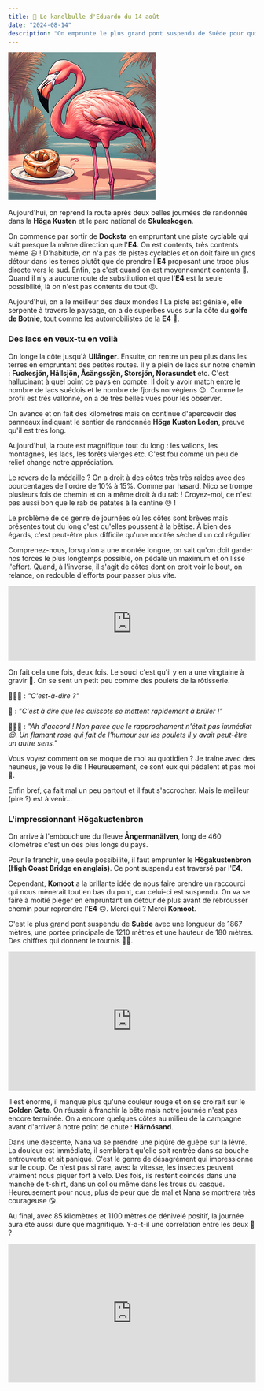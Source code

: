 ```yaml
---
title: 🥮 Le kanelbulle d'Eduardo du 14 août
date: "2024-08-14"
description: "On emprunte le plus grand pont suspendu de Suède pour quitter la Höga Kusten !"
---
```


![Kanelbullar d'Eduardo](../kanelbullar_eduardo.png)

Aujourd'hui, on reprend la route après deux belles journées de randonnée dans la **Höga Kusten** et le parc national de **Skuleskogen**.
 
On commence par sortir de **Docksta** en empruntant une piste cyclable qui suit presque la même direction que l'**E4**. On est contents, très contents même 😃 ! D'habitude, on n'a pas de pistes cyclables et on doit faire un gros détour dans les terres plutôt que de prendre l'**E4** proposant une trace plus directe vers le sud. Enfin, ça c'est quand on est moyennement contents 😬. Quand il n'y a aucune route de substitution et que l'**E4** est la seule possibilité, là on n'est pas contents du tout 😠.

Aujourd'hui, on a le meilleur des deux mondes ! La piste est géniale, elle serpente à travers le paysage, on a de superbes vues sur la côte du **golfe de Botnie**, tout comme les automobilistes de la **E4** 🤪.

### Des lacs en veux-tu en voilà

On longe la côte jusqu'à **Ullånger**. Ensuite, on rentre un peu plus dans les terres en empruntant des petites routes. Il y a plein de lacs sur notre chemin : **Fuckesjön, Hållsjön, Åsängssjön, Storsjön, Norasundet** etc. C'est hallucinant à quel point ce pays en compte. Il doit y avoir match entre le nombre de lacs suédois et le nombre de fjords norvégiens 😉. Comme le profil est très vallonné, on a de très belles vues pour les observer.

On avance et on fait des kilomètres mais on continue d'apercevoir des panneaux indiquant le sentier de randonnée **Höga Kusten Leden**, preuve qu'il est très long.

Aujourd'hui, la route est magnifique tout du long : les vallons, les montagnes, les lacs, les forêts vierges etc. C'est fou comme un peu de relief change notre appréciation.

Le revers de la médaille ? On a droit à des côtes très très raides avec des pourcentages de l'ordre de 10% à 15%. Comme par hasard, Nico se trompe plusieurs fois de chemin et on a même droit à du rab ! Croyez-moi, ce n'est pas aussi bon que le rab de patates à la cantine 😠 ! 

Le problème de ce genre de journées où les côtes sont brèves mais présentes tout du long c'est qu'elles poussent à la bêtise. À bien des égards, c'est peut-être plus difficile qu'une montée sèche d'un col régulier.

Comprenez-nous, lorsqu'on a une montée longue, on sait qu'on doit garder nos forces le plus longtemps possible, on pédale un maximum et on lisse l'effort. Quand, à l'inverse, il s'agit de côtes dont on croit voir le bout, on relance, on redouble d'efforts pour passer plus vite.

<div style="left: 0; width: 100%; height: 152px; position: relative;"><iframe src="https://open.spotify.com/embed/track/1PtQJZVZIdWIYdARpZRDFO?utm_source=oembed" style="top: 0; left: 0; width: 100%; height: 100%; position: absolute; border: 0;" allowfullscreen allow="clipboard-write; encrypted-media; fullscreen; picture-in-picture;"></iframe></div>

On fait cela une fois, deux fois. Le souci c'est qu'il y en a une vingtaine à gravir 🤣. On se sent un petit peu comme des poulets de la rôtisserie.

🙋🏼‍♂️ : *"C'est-à-dire ?"*

🦩 : *"C'est à dire que les cuissots se mettent rapidement à brûler !"*

🙋🏼‍♂️ : *"Ah d'accord ! Non parce que le rapprochement n'était pas immédiat 😌. Un flamant rose qui fait de l'humour sur les poulets il y avait peut-être un autre sens."*

Vous voyez comment on se moque de moi au quotidien ? Je traîne avec des neuneus, je vous le dis ! Heureusement, ce sont eux qui pédalent et pas moi 🤪.

Enfin bref, ça fait mal un peu partout et il faut s'accrocher. Mais le meilleur (pire ?) est à venir...

### L'impressionnant Högakustenbron

On arrive à l'embouchure du fleuve **Ångermanälven**, long de 460 kilomètres c'est un des plus longs du pays.

Pour le franchir, une seule possibilité, il faut emprunter le **Högakustenbron (High Coast Bridge en anglais)**. Ce pont suspendu est traversé par l'**E4**.

Cependant, **Komoot** a la brillante idée de nous faire prendre un raccourci qui nous mènerait tout en bas du pont, car celui-ci est suspendu. On va se faire à moitié piéger en empruntant un détour de plus avant de rebrousser chemin pour reprendre l'**E4** 🙃. Merci qui ? Merci **Komoot**.

C'est le plus grand pont suspendu de **Suède** avec une longueur de 1867 mètres, une portée principale de 1210 mètres et une hauteur de 180 mètres. Des chiffres qui donnent le tournis 😵‍💫.

<div style="width: 100%; height: 0; position: relative; padding-bottom: 56%;"><iframe src="https://giphy.com/embed/65OP280inML06GeRnJ" style="top: 0; left: 0; width: 100%; height: 100%; position: absolute; border: 0;" allowfullscreen scrolling="no" allow="encrypted-media;" class="giphy-embed"></iframe></div>

Il est énorme, il manque plus qu'une couleur rouge et on se croirait sur le **Golden Gate**. On réussir à franchir la bête mais notre journée n'est pas encore terminée. On a encore quelques côtes au milieu de la campagne avant d'arriver à notre point de chute : **Härnösand**.

Dans une descente, Nana va se prendre une piqûre de guêpe sur la lèvre. La douleur est immédiate, il semblerait qu'elle soit rentrée dans sa bouche entrouverte et ait paniqué. C'est le genre de désagrément qui impressionne sur le coup. Ce n'est pas si rare, avec la vitesse, les insectes peuvent vraiment nous piquer fort à vélo. Des fois, ils restent coincés dans une manche de t-shirt, dans un col ou même dans les trous du casque. Heureusement pour nous, plus de peur que de mal et Nana se montrera très courageuse 😘.

Au final, avec 85 kilomètres et 1100 mètres de dénivelé positif, la journée aura été aussi dure que magnifique. Y-a-t-il une corrélation entre les deux 🧐 ? 

<div style="width: 100%; height: 0; position: relative; padding-bottom: 56%;"><iframe src="https://giphy.com/embed/l0zAiJHyg0fMA" style="top: 0; left: 0; width: 100%; height: 100%; position: absolute; border: 0;" allowfullscreen scrolling="no" allow="encrypted-media;" class="giphy-embed"></iframe></div>